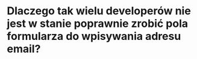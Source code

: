 # Dlaczego tak wielu developerów nie jest w stanie poprawnie zrobić pola formularza do wpisywania adresu email?

